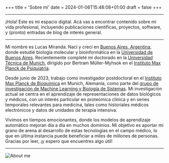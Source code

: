 +++
title = 'Sobre mí'
date = 2024-01-06T15:48:08+01:00
draft = false
+++

---

¡Hola! Este es mi espacio digital. Acá vas a encontrar contenido sobre mi vida profesional, incluyendo publicaciones científicas, proyectos, software, y (pronto) entradas de blog de interés general.

---

Mi nombre es Lucas Miranda. Nací y crecí en [Buenos Aires, Argentina](https://www.youtube.com/watch?v=Pb9Hv9lw5Tw), donde estudié biología molecular y bioinformática en la [Universidad de Buenos Aires](https://www.uba.ar/). Recientemente completé mi doctorado en la [Universidad Técnica de Munich](https://www.tum.de/en/), dirigido por Bertram Müller-Myhsok en el [Instituto Max Planck de Psiquiatría](https://www.psych.mpg.de/1495975/mueller_myhsok).

Desde junio de 2023, trabajo como investigador postdoctoral en el [Instituto Max Planck de Bioquímica](https://www.biochem.mpg.de/en) en Munich, Alemania, como parte del [grupo de investigación de Machine Learning y Biología de Sistemas](https://www.biochem.mpg.de/borgwardt). Mi investigación actual se centra en el aprendizaje de representaciones de datos biológicos y médicos, con un interés particular en proteómica clínica y en series temporales relevantes para medicina, tales como historiales médicos electrónicos y datos de unidades de terapia intensiva.

Vivimos en tiempos emocionantes, donde los modelos de aprendizaje automático mejoran día a día en muchos dominios. Mi objetivo es aportar mi grano de arena al desarrollo de estas tecnologías en el campo médico, lo que en última instancia puede beneficiar a miles de millones de personas. Gracias por leer, ¡y espero que encuentres algo útil!

---

![About me](../../cover.jpeg)